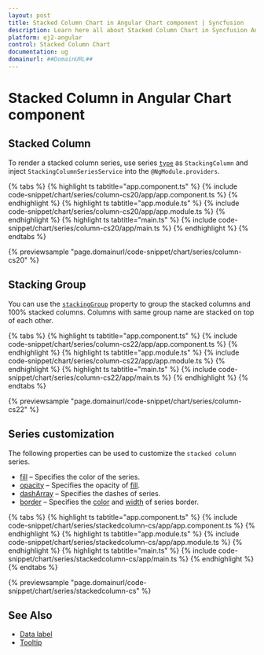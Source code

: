 ```yaml
---
layout: post
title: Stacked Column Chart in Angular Chart component | Syncfusion
description: Learn here all about Stacked Column Chart in Syncfusion Angular Chart component of Syncfusion Essential JS 2 and more.
platform: ej2-angular
control: Stacked Column Chart
documentation: ug
domainurl: ##DomainURL##
---
```

# Stacked Column in Angular Chart component

## Stacked Column

To render a stacked column series, use series [`type`](https://ej2.syncfusion.com/angular/documentation/api/chart/seriesDirective/#type) as `StackingColumn` and inject `StackingColumnSeriesService` into the `@NgModule.providers`.

{% tabs %}
{% highlight ts tabtitle="app.component.ts" %}
{% include code-snippet/chart/series/column-cs20/app/app.component.ts %}
{% endhighlight %}
{% highlight ts tabtitle="app.module.ts" %}
{% include code-snippet/chart/series/column-cs20/app/app.module.ts %}
{% endhighlight %}
{% highlight ts tabtitle="main.ts" %}
{% include code-snippet/chart/series/column-cs20/app/main.ts %}
{% endhighlight %}
{% endtabs %}

{% previewsample "page.domainurl/code-snippet/chart/series/column-cs20" %}

## Stacking Group

<!-- markdownlint-disable MD010 -->

You can use the [`stackingGroup`](https://ej2.syncfusion.com/angular/documentation/api/chart/seriesDirective/#stackinggroup) property to group the stacked columns and 100% stacked columns.
Columns with same group name are stacked on top of each other.

{% tabs %}
{% highlight ts tabtitle="app.component.ts" %}
{% include code-snippet/chart/series/column-cs22/app/app.component.ts %}
{% endhighlight %}
{% highlight ts tabtitle="app.module.ts" %}
{% include code-snippet/chart/series/column-cs22/app/app.module.ts %}
{% endhighlight %}
{% highlight ts tabtitle="main.ts" %}
{% include code-snippet/chart/series/column-cs22/app/main.ts %}
{% endhighlight %}
{% endtabs %}

{% previewsample "page.domainurl/code-snippet/chart/series/column-cs22" %}

## Series customization

The following properties can be used to customize the `stacked column` series.

* [fill](https://ej2.syncfusion.com/angular/documentation/api/chart/seriesModel/#fill) – Specifies the color of the series.
* [opacity](https://ej2.syncfusion.com/angular/documentation/api/chart/seriesModel/#opacity) – Specifies the opacity of [fill](https://ej2.syncfusion.com/angular/documentation/api/chart/seriesModel/#fill).
* [dashArray](https://ej2.syncfusion.com/angular/documentation/api/chart/seriesModel/#dasharray) – Specifies the dashes of series.
* [border](https://ej2.syncfusion.com/angular/documentation/api/chart/borderModel/#properties) – Specifies the [color](https://ej2.syncfusion.com/angular/documentation/api/chart/borderModel/#color) and [width](https://ej2.syncfusion.com/angular/documentation/api/chart/borderModel/#width) of series border.

{% tabs %}
{% highlight ts tabtitle="app.component.ts" %}
{% include code-snippet/chart/series/stackedcolumn-cs/app/app.component.ts %}
{% endhighlight %}
{% highlight ts tabtitle="app.module.ts" %}
{% include code-snippet/chart/series/stackedcolumn-cs/app/app.module.ts %}
{% endhighlight %}
{% highlight ts tabtitle="main.ts" %}
{% include code-snippet/chart/series/stackedcolumn-cs/app/main.ts %}
{% endhighlight %}
{% endtabs %}

{% previewsample "page.domainurl/code-snippet/chart/series/stackedcolumn-cs" %}

## See Also

* [Data label](./data-labels/)
* [Tooltip](./tool-tip/)
